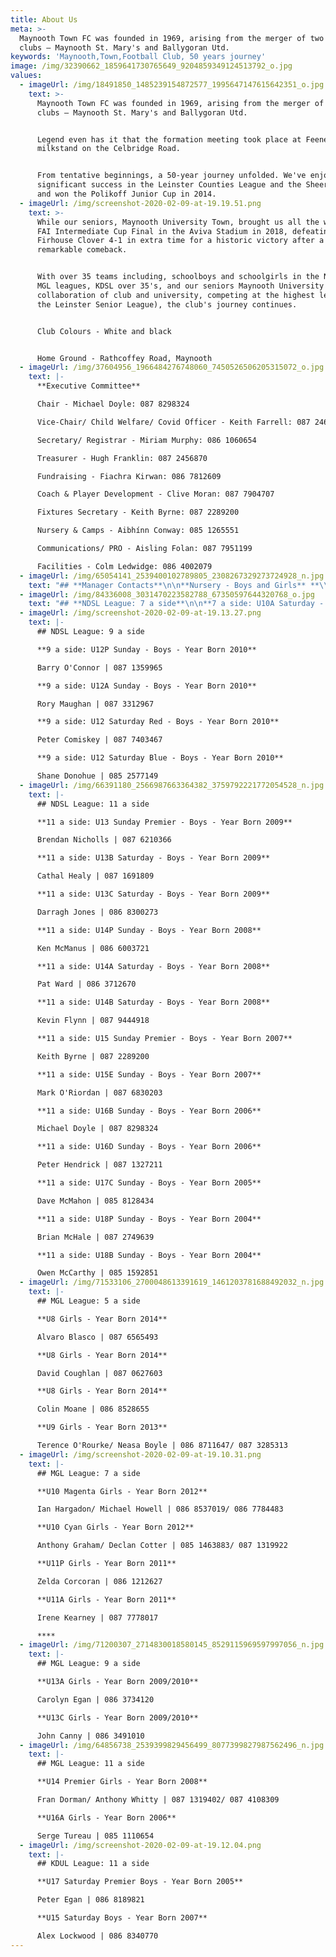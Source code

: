 ```yaml
---
title: About Us
meta: >-
  Maynooth Town FC was founded in 1969, arising from the merger of two local
  clubs – Maynooth St. Mary's and Ballygoran Utd.
keywords: 'Maynooth,Town,Football Club, 50 years journey'
image: /img/32390662_1859641730765649_9204859349124513792_o.jpg
values:
  - imageUrl: /img/18491850_1485239154872577_1995647147615642351_o.jpg
    text: >-
      Maynooth Town FC was founded in 1969, arising from the merger of two local
      clubs – Maynooth St. Mary's and Ballygoran Utd.


      Legend even has it that the formation meeting took place at Feeney's
      milkstand on the Celbridge Road.


      From tentative beginnings, a 50-year journey unfolded. We've enjoyed
      significant success in the Leinster Counties League and the Sheeran Cup,
      and won the Polikoff Junior Cup in 2014.
  - imageUrl: /img/screenshot-2020-02-09-at-19.19.51.png
    text: >-
      While our seniors, Maynooth University Town, brought us all the way to the
      FAI Intermediate Cup Final in the Aviva Stadium in 2018, defeating
      Firhouse Clover 4-1 in extra time for a historic victory after a
      remarkable comeback.


      With over 35 teams including, schoolboys and schoolgirls in the NDSL and
      MGL leagues, KDSL over 35's, and our seniors Maynooth University Town (a
      collaboration of club and university, competing at the highest level in
      the Leinster Senior League), the club's journey continues.


      Club Colours - White and black


      Home Ground - Rathcoffey Road, Maynooth
  - imageUrl: /img/37604956_1966484276748060_7450526506205315072_o.jpg
    text: |-
      **Executive Committee**

      Chair - Michael Doyle: 087 8298324

      Vice-Chair/ Child Welfare/ Covid Officer - Keith Farrell: 087 2460364

      Secretary/ Registrar - Miriam Murphy: 086 1060654

      Treasurer - Hugh Franklin: 087 2456870

      Fundraising - Fiachra Kirwan: 086 7812609

      Coach & Player Development - Clive Moran: 087 7904707

      Fixtures Secretary - Keith Byrne: 087 2289200

      Nursery & Camps - Aibhínn Conway: 085 1265551

      Communications/ PRO - Aisling Folan: 087 7951199

      Facilities - Colm Ledwidge: 086 4002079
  - imageUrl: /img/65054141_2539400102789805_2308267329273724928_n.jpg
    text: "## **Manager Contacts**\n\n**Nursery - Boys and Girls** **\\- Year Born 2015/2016/2017**\n\nAibhínn Conway - 085-1265551\n\n\n\n## **NDSL League: 5 a side**\n\n**5 a side: U8 Saturday - Boys - Year Born 2014**\n\nTony Rudden/ Colin Wilson | 086 8322578/ 085 2234845\n\n**5 a side: U8 Saturday - Boys - Year Born 2014**\t\n\nAidan McGreevy/ Rob Levins | 086 8062393/ 087 9783282\n\n**5 a side: U9 Saturday - Boys - Year Born 2013**\t\t\n\nPaddy Egan | 087 7918725\n\n**5 a side: U9 Saturday - Boys - Year Born 2013**\n\nDamien Terry | 087 9447335"
  - imageUrl: /img/84336008_3031470223582788_67350597644320768_o.jpg
    text: "## **NDSL League: 7 a side**\n\n**7 a side: U10A Saturday - Boys - Year Born 2012**\t\n\nAlan Adamson\t| 087 2165215\n\n**7 a side: U10C Saturday - Boys - Year Born 2012**\n\nDeclan Grant | 087 6436701\t\n\n**7 a side: U10E Saturday - Boys - Year Born 2012**\n\nRob Groarke | 087 6622137\n\n**7 a side: U10F Saturday - Boys - Year Born 2012**\n\nDarren Moore | 087 9317112\n\n**7 a side: U11A Saturday - Boys - Year Born 2011**\n\nTom Nolan | 089 2071729\n\n**7 a side: U11B Saturday - Boys - Year Born 2011**\n\nFiachra Kirwan | 086-7812609\n\n**7 a side: U11G Saturday - Boys - Year Born 2011**\n\nAidan McGreevy | 086 8062393"
  - imageUrl: /img/screenshot-2020-02-09-at-19.13.27.png
    text: |-
      ## NDSL League: 9 a side

      **9 a side: U12P Sunday - Boys - Year Born 2010**

      Barry O'Connor | 087 1359965

      **9 a side: U12A Sunday - Boys - Year Born 2010**

      Rory Maughan | 087 3312967

      **9 a side: U12 Saturday Red - Boys - Year Born 2010**

      Peter Comiskey | 087 7403467

      **9 a side: U12 Saturday Blue - Boys - Year Born 2010**

      Shane Donohue | 085 2577149
  - imageUrl: /img/66391180_2566987663364382_3759792221772054528_n.jpg
    text: |-
      ## NDSL League: 11 a side

      **11 a side: U13 Sunday Premier - Boys - Year Born 2009**

      Brendan Nicholls | 087 6210366

      **11 a side: U13B Saturday - Boys - Year Born 2009**

      Cathal Healy | 087 1691809

      **11 a side: U13C Saturday - Boys - Year Born 2009**

      Darragh Jones | 086 8300273

      **11 a side: U14P Sunday - Boys - Year Born 2008**

      Ken McManus | 086 6003721

      **11 a side: U14A Saturday - Boys - Year Born 2008**

      Pat Ward | 086 3712670

      **11 a side: U14B Saturday - Boys - Year Born 2008**

      Kevin Flynn | 087 9444918

      **11 a side: U15 Sunday Premier - Boys - Year Born 2007**

      Keith Byrne | 087 2289200

      **11 a side: U15E Sunday - Boys - Year Born 2007**

      Mark O'Riordan | 087 6830203

      **11 a side: U16B Sunday - Boys - Year Born 2006**

      Michael Doyle | 087 8298324

      **11 a side: U16D Sunday - Boys - Year Born 2006**

      Peter Hendrick | 087 1327211

      **11 a side: U17C Sunday - Boys - Year Born 2005**

      Dave McMahon | 085 8128434

      **11 a side: U18P Sunday - Boys - Year Born 2004**

      Brian McHale | 087 2749639

      **11 a side: U18B Sunday - Boys - Year Born 2004**

      Owen McCarthy | 085 1592851
  - imageUrl: /img/71533106_2700048613391619_1461203781688492032_n.jpg
    text: |-
      ## MGL League: 5 a side

      **U8 Girls - Year Born 2014**

      Alvaro Blasco | 087 6565493

      **U8 Girls - Year Born 2014**

      David Coughlan | 087 0627603

      **U8 Girls - Year Born 2014**

      Colin Moane | 086 8528655

      **U9 Girls - Year Born 2013**

      Terence O'Rourke/ Neasa Boyle | 086 8711647/ 087 3285313
  - imageUrl: /img/screenshot-2020-02-09-at-19.10.31.png
    text: |-
      ## MGL League: 7 a side

      **U10 Magenta Girls - Year Born 2012**

      Ian Hargadon/ Michael Howell | 086 8537019/ 086 7784483

      **U10 Cyan Girls - Year Born 2012**

      Anthony Graham/ Declan Cotter | 085 1463883/ 087 1319922

      **U11P Girls - Year Born 2011**

      Zelda Corcoran | 086 1212627

      **U11A Girls - Year Born 2011**

      Irene Kearney | 087 7778017

      ****
  - imageUrl: /img/71200307_2714830018580145_8529115969597997056_n.jpg
    text: |-
      ## MGL League: 9 a side

      **U13A Girls - Year Born 2009/2010**

      Carolyn Egan | 086 3734120

      **U13C Girls - Year Born 2009/2010**

      John Canny | 086 3491010
  - imageUrl: /img/64856738_2539399829456499_8077399827987562496_n.jpg
    text: |-
      ## MGL League: 11 a side

      **U14 Premier Girls - Year Born 2008**

      Fran Dorman/ Anthony Whitty | 087 1319402/ 087 4108309

      **U16A Girls - Year Born 2006**

      Serge Tureau | 085 1110654
  - imageUrl: /img/screenshot-2020-02-09-at-19.12.04.png
    text: |-
      ## KDUL League: 11 a side

      **U17 Saturday Premier Boys - Year Born 2005**

      Peter Egan | 086 8189821

      **U15 Saturday Boys - Year Born 2007**

      Alex Lockwood | 086 8340770
---
```


